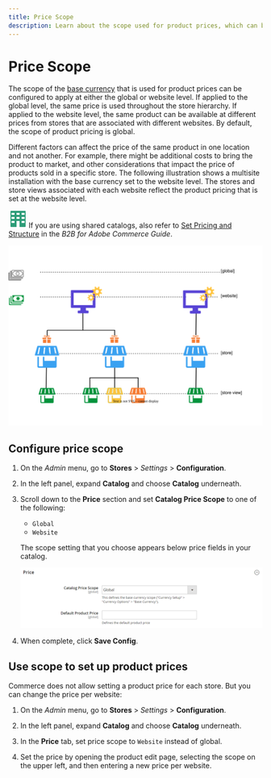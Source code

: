 ```yaml
---
title: Price Scope
description: Learn about the scope used for product prices, which can be configured to apply at either the global or website level.
---
```

# Price Scope

The scope of the [base currency](https://docs.magento.com/user-guide/stores/currency-configuration.html) that is used for product prices can be configured to apply at either the global or website level. If applied to  the global level, the same price is used throughout the store hierarchy. If applied to the website level, the same product can be available at different prices from stores that are associated with different websites. By default, the scope of product pricing is global.

Different factors can affect the price of the same product in one location and not another. For example, there might be additional costs to bring the product to market, and other considerations that impact the price of products sold in a specific store. The following illustration shows a multisite installation with the base currency set to the website level. The stores and store views associated with each website reflect the product pricing that is set at the website level.

![B2B for Adobe Commerce](../assets/b2b.svg) If you are using shared catalogs, also refer to [Set Pricing and Structure](../b2b/catalog-shared-pricing-structure.md) in the _B2B for Adobe Commerce Guide_.

![Price scope diagram](./assets/catalog-price-scope.svg)<!-- {: "width=550px"} -->

## Configure price scope

1. On the _Admin_ menu, go to **Stores** > _Settings_ > **Configuration**.

1. In the left panel, expand **Catalog** and choose **Catalog** underneath.

1. Scroll down to the **Price** section and set **Catalog Price Scope** to one of the following:

   - `Global`
   - `Website`

   The scope setting that you choose appears below price fields in your catalog.

   ![Catalog price scope](./assets/catalog-price.png)<!-- zoom -->

1. When complete, click **Save Config**.

## Use scope to set up product prices

Commerce does not allow setting a product price for each store. But you can change the price per website:

1. On the _Admin_ menu, go to **Stores** > _Settings_ > **Configuration**.

1. In the left panel, expand **Catalog** and choose **Catalog** underneath.

1. In the **Price** tab, set price scope to `Website` instead of global.

1. Set the price by opening the product edit page, selecting the scope on the upper left, and then entering a new price per website.
